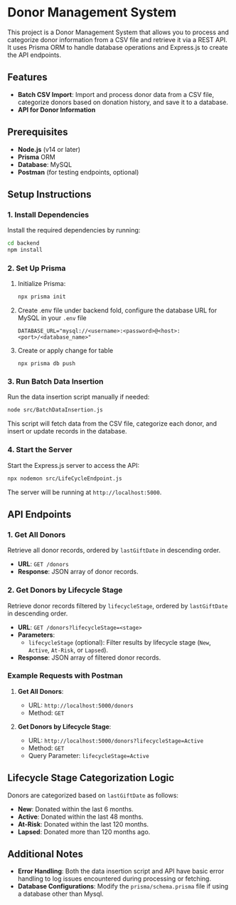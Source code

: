 # Donor Management System

This project is a Donor Management System that allows you to process and categorize donor information from a CSV file and retrieve it via a REST API. It uses Prisma ORM to handle database operations and Express.js to create the API endpoints.

## Features

- **Batch CSV Import**: Import and process donor data from a CSV file, categorize donors based on donation history, and save it to a database.
- **API for Donor Information**

## Prerequisites

- **Node.js** (v14 or later)
- **Prisma** ORM
- **Database**: MySQL
- **Postman** (for testing endpoints, optional)

## Setup Instructions

### 1. Install Dependencies

Install the required dependencies by running:

```bash
cd backend
npm install
```

### 2. Set Up Prisma

1. Initialize Prisma:

   ```bash
   npx prisma init
   ```
2. Create .env file under backend fold, configure the database URL for MySQL in your `.env` file

   ```prisma
   DATABASE_URL="mysql://<username>:<password>@<host>:<port>/<database_name>"
   ```
3. Create or apply change for table

   ```
   npx prisma db push
   ```

### 3. Run Batch Data Insertion

Run the data insertion script manually if needed:

```bash
node src/BatchDataInsertion.js
```

This script will fetch data from the CSV file, categorize each donor, and insert or update records in the database.

### 4. Start the Server

Start the Express.js server to access the API:

```bash
npx nodemon src/LifeCycleEndpoint.js
```

The server will be running at `http://localhost:5000`.

## API Endpoints

### 1. Get All Donors

Retrieve all donor records, ordered by `lastGiftDate` in descending order.

- **URL**: `GET /donors`
- **Response**: JSON array of donor records.

### 2. Get Donors by Lifecycle Stage

Retrieve donor records filtered by `lifecycleStage`, ordered by `lastGiftDate` in descending order.

- **URL**: `GET /donors?lifecycleStage=<stage>`
- **Parameters**:
  - `lifecycleStage` (optional): Filter results by lifecycle stage (`New`, `Active`, `At-Risk`, or `Lapsed`).
- **Response**: JSON array of filtered donor records.

### Example Requests with Postman

1. **Get All Donors**:

   - URL: `http://localhost:5000/donors`
   - Method: `GET`
2. **Get Donors by Lifecycle Stage**:

   - URL: `http://localhost:5000/donors?lifecycleStage=Active`
   - Method: `GET`
   - Query Parameter: `lifecycleStage=Active`

## Lifecycle Stage Categorization Logic

Donors are categorized based on `lastGiftDate` as follows:

- **New**: Donated within the last 6 months.
- **Active**: Donated within the last 48 months.
- **At-Risk**: Donated within the last 120 months.
- **Lapsed**: Donated more than 120 months ago.

## Additional Notes

- **Error Handling**: Both the data insertion script and API have basic error handling to log issues encountered during processing or fetching.
- **Database Configurations**: Modify the `prisma/schema.prisma` file if using a database other than Mysql.
